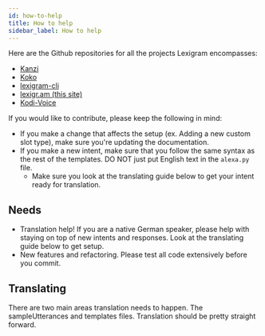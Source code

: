 ```yaml
---
id: how-to-help
title: How to help
sidebar_label: How to help
---
```


Here are the Github repositories for all the projects Lexigram encompasses:
 - [Kanzi](https://github.com/m0ngr31/kanzi)
 - [Koko](https://github.com/m0ngr31/koko)
 - [lexigram-cli](https://github.com/m0ngr31/lexigram-cli)
 - [lexigr.am (this site)](https://github.com/m0ngr31/lexigr.am)
 - [Kodi-Voice](https://github.com/m0ngr31/kodi-voice)

If you would like to contribute, please keep the following in mind:
 - If you make a change that affects the setup (ex. Adding a new custom slot type), make sure you're updating the documentation.
 - If you make a new intent, make sure that you follow the same syntax as the rest of the templates. DO NOT just put English text in the `alexa.py` file.
   - Make sure you look at the translating guide below to get your intent ready for translation.

## Needs
 - Translation help! If you are a native German speaker, please help with staying on top of new intents and responses. Look at the translating guide below to get setup.
 - New features and refactoring. Please test all code extensively before you commit.

## Translating
There are two main areas translation needs to happen. The sampleUtterances and templates files. Translation should be pretty straight forward.